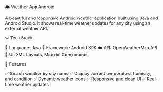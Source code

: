 🌦️ Weather App Android

A beautiful and responsive Android weather application built using Java and Android Studio.
It shows real-time weather updates for any city using an external weather API.

⚙️ Tech Stack

🧩 Language: Java
🧱 Framework: Android SDK
☁️ API: OpenWeatherMap API
🎨 UI: XML Layouts, Material Components

🚀 Features

✅ Search weather by city name
✅ Display current temperature, humidity, and condition
✅ Dynamic weather icons
✅ Responsive and clean UI
✅ Real-time weather updates
